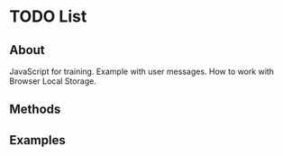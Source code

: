 TODO List
========

## About
JavaScript for training. Example with user messages. How to work with Browser Local Storage. 

## Methods

## Examples

